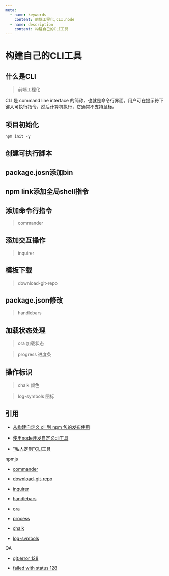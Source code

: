 ```yaml
---
meta:
  - name: keywords
    content: 前端工程化,CLI,node
  - name: description
    content: 构建自己的CLI工具
---
```


# 构建自己的CLI工具

## 什么是CLI

> 前端工程化

CLI 是 command line interface 的简称，也就是命令行界面。用户可在提示符下键入可执行指令，然后计算机执行，它通常不支持鼠标。


## 项目初始化

```shell
npm init -y
```

## 创建可执行脚本

## package.josn添加bin

## npm link添加全局shell指令

## 添加命令行指令

> commander

## 添加交互操作

> inquirer

## 模板下载

> download-git-repo

## package.json修改

> handlebars

## 加载状态处理

> ora 加载状态

> progress 进度条

## 操作标识

> chalk 颜色

> log-symbols 图标

## 引用

* [从构建自定义 cli 到 npm 包的发布使用](https://juejin.cn/post/6901997583527641101)

* [使用node开发自定义cli工具](https://lixuguang.github.io/2020/02/19/develop-custom-cli-tools-using-node/)

* ["私人定制"CLI工具](https://zhuanlan.zhihu.com/p/84397064)

npmjs

* [commander](https://www.npmjs.com/package/commander)

* [download-git-repo](https://www.npmjs.com/package/download-git-repo)

* [inquirer](https://www.npmjs.com/package/inquirer#documentation)

* [handlebars](https://www.npmjs.com/package/handlebars)

* [ora](https://www.npmjs.com/package/ora)

* [process](https://www.npmjs.com/package/process)

* [chalk](https://www.npmjs.com/package/chalk)

* [log-symbols](https://www.npmjs.com/package/log-symbols)


QA

* [git:error 128](https://github.com/wuqiong7/Note/issues/17)

* [failed with status 128](https://blog.csdn.net/lydxwj/article/details/115050728)